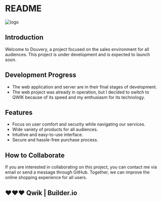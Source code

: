 # README

![logo](https://res.cloudinary.com/dul3tpj2d/image/upload/v1675632563/dou/douvery_dpopvl.png)

## Introduction

Welcome to Douvery, a project focused on the sales environment for all audiences. This project is under development and is expected to launch soon.

## Development Progress

- The web application and server are in their final stages of development.
- The web project was already in operation, but I decided to switch to QWIK because of its speed and my enthusiasm for its technology.

## Features

- Focus on user comfort and security while navigating our services.
- Wide variety of products for all audiences.
- Intuitive and easy-to-use interface.
- Secure and hassle-free purchase process.

## How to Collaborate

If you are interested in collaborating on this project, you can contact me via email or send a message through GitHub. Together, we can improve the online shopping experience for all users.

## ❤️❤️❤️ Qwik | Builder.io



